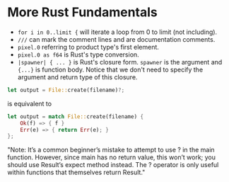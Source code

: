 # More Rust Fundamentals

- `for i in 0..limit {` will iterate a loop from 0 to limit (not including).
- `///` can mark the comment lines and are documentation comments.
- `pixel.0` referring to product type's first element.
- `pixel.0 as f64` is Rust's type conversion.
- `|spawner| { ... }` is Rust's closure form. `spawner` is the argument and `{...}` is function body. Notice that we don't need to specify the argument and return type of this closure.

```rust
let output = File::create(filename)?;
```

is equivalent to

```rust
let output = match File::create(filename) {
    Ok(f) => { f }
    Err(e) => { return Err(e); }
};
```

"Note: It’s a common beginner’s mistake to attempt to use ? in the main function. However, since main has no return value, this won’t work; you should use Result’s expect method instead. The ? operator is only useful within functions that themselves return Result."

